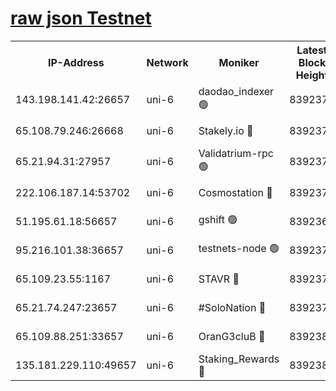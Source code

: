 [raw json Testnet](https://rpc-check.junot.stavr.tech/junot/rpc-junot-result.json)
=


<table><tr><th>IP-Address</th><th>Network</th><th>Moniker</th><th>Latest Block Height</th><th>Earliest Block Height</th><th>Catching Up</th><th>Tx Index</th><th>Voting Power</th><th>Scan Time</th></tr><tr><td>143.198.141.42:26657</td><td>uni-6</td><td>daodao_indexer 🟢</td><td>8392378</td><td>1</td><td>False</td><td>off</td><td>0</td><td>2024-02-28T02:52:03.775201295UTC</td></tr><tr><td>65.108.79.246:26668</td><td>uni-6</td><td>Stakely.io 🔴</td><td>8392374</td><td>1570872</td><td>False</td><td>on</td><td>11</td><td>2024-02-28T02:51:53.639398454UTC</td></tr><tr><td>65.21.94.31:27957</td><td>uni-6</td><td>Validatrium-rpc 🟢</td><td>8392373</td><td>2943363</td><td>False</td><td>on</td><td>0</td><td>2024-02-28T02:51:49.210961822UTC</td></tr><tr><td>222.106.187.14:53702</td><td>uni-6</td><td>Cosmostation 🔴</td><td>8392372</td><td>7473037</td><td>False</td><td>on</td><td>109003</td><td>2024-02-28T02:51:46.821944938UTC</td></tr><tr><td>51.195.61.18:56657</td><td>uni-6</td><td>gshift 🟢</td><td>8392369</td><td>7691417</td><td>False</td><td>on</td><td>0</td><td>2024-02-28T02:51:35.261141606UTC</td></tr><tr><td>95.216.101.38:36657</td><td>uni-6</td><td>testnets-node 🟢</td><td>8392375</td><td>8116304</td><td>False</td><td>on</td><td>0</td><td>2024-02-28T02:51:56.051934328UTC</td></tr><tr><td>65.109.23.55:1167</td><td>uni-6</td><td>STAVR 🔴</td><td>8392377</td><td>8207211</td><td>False</td><td>off</td><td>6054</td><td>2024-02-28T02:52:00.472722064UTC</td></tr><tr><td>65.21.74.247:23657</td><td>uni-6</td><td>#SoloNation 🔴</td><td>8392378</td><td>8237483</td><td>False</td><td>on</td><td>112</td><td>2024-02-28T02:52:02.910553117UTC</td></tr><tr><td>65.109.88.251:33657</td><td>uni-6</td><td>OranG3cluB 🔴</td><td>8392380</td><td>8297813</td><td>False</td><td>on</td><td>11</td><td>2024-02-28T02:52:08.177929533UTC</td></tr><tr><td>135.181.229.110:49657</td><td>uni-6</td><td>Staking_Rewards 🔴</td><td>8392380</td><td>8297813</td><td>False</td><td>on</td><td>1008</td><td>2024-02-28T02:52:08.535315502UTC</td></tr></table>
